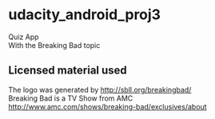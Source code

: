 # udacity_android_proj3
Quiz App  
With the Breaking Bad topic  
## Licensed material used
The logo was generated by http://sbll.org/breakingbad/  
Breaking Bad is a TV Show from AMC http://www.amc.com/shows/breaking-bad/exclusives/about
